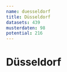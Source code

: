 ```yaml
---
name: duesseldorf
title: Düsseldorf
datasets: 439
musterdaten: 98
potential: 216
---
```

# Düsseldorf
